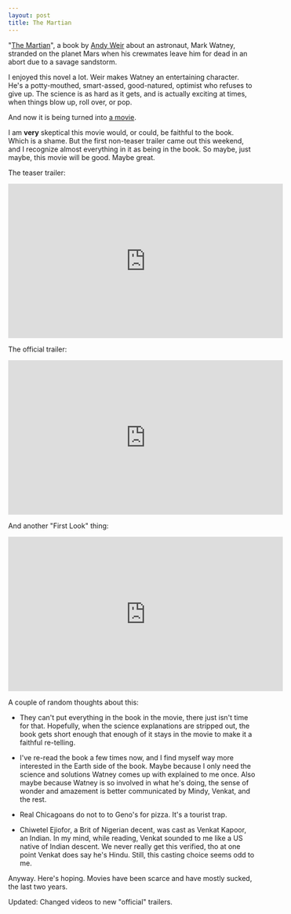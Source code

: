 ```yaml
---
layout: post
title: The Martian
---
```


"[The Martian][]", a book by [Andy Weir][] about an astronaut, Mark Watney, stranded on
the planet Mars when his crewmates leave him for dead in an abort due to a savage sandstorm.

I enjoyed this novel a lot.  Weir makes Watney an entertaining character.  He's a
potty-mouthed, 
smart-assed, good-natured, optimist who refuses to give up. The science is as hard as it
gets, and is actually exciting at times, when things blow up, roll over, or pop.

And now it is being turned into [a movie][The Martian Movie].

I am **very** skeptical this movie would, or could, be faithful to the book.  Which
is a shame.  But the first non-teaser trailer came out this weekend, and I recognize
almost everything in it as being in the book.  So maybe, just maybe, this movie will
be good.  Maybe great.

The teaser trailer:

<iframe width="560" height="315" src="https://www.youtube.com/embed/Ue4PCI0NamI" frameborder="0" allowfullscreen></iframe>

The official trailer:

<iframe width="560" height="315" src="https://www.youtube.com/embed/ej3ioOneTy8" frameborder="0" allowfullscreen></iframe>

And another "First Look" thing:

<iframe width="560" height="315" src="https://www.youtube.com/embed/S9UPrFKDbKA" frameborder="0" allowfullscreen></iframe>

A couple of random thoughts about this:

- They can't put everything in the book in the movie, there just isn't time for that.
Hopefully, when the science explanations are stripped out, the book gets short enough
that enough of it stays in the movie to make it a faithful re-telling.

- I've re-read the book a few times now, and I find myself way more interested in the
Earth side of the book.  Maybe because I only need the science and solutions Watney
comes up with explained to me once.  Also maybe because Watney is so involved in what
he's doing, the sense of wonder and amazement is better communicated by Mindy, Venkat,
and the rest.

- Real Chicagoans do not to to Geno's for pizza.  It's a tourist trap.

- Chiwetel Ejiofor, a Brit of Nigerian decent, was cast as Venkat Kapoor, an Indian.
In my mind, while reading, Venkat sounded to me like a US native of Indian descent.  We
never really get this verified, tho at one point Venkat does say he's Hindu.  Still,
this casting choice seems odd to me.

Anyway.  Here's hoping.  Movies have been scarce and have mostly sucked, the last
two years.

Updated: Changed videos to new "official" trailers.


[The Martian]:  https://en.wikipedia.org/wiki/The_Martian_%28Weir_novel%29
[Andy Weir]:    http://www.andyweirauthor.com/
[The Martian Movie]:     http://www.imdb.com/title/tt3659388/
